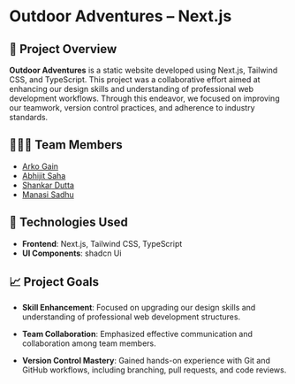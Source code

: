 # Outdoor Adventures – Next.js


## 🌟 Project Overview

**Outdoor Adventures** is a static website developed using Next.js, Tailwind CSS, and TypeScript. This project was a collaborative effort aimed at enhancing our design skills and understanding of professional web development workflows. Through this endeavor, we focused on improving our teamwork, version control practices, and adherence to industry standards.

## 🧑‍🤝‍🧑 Team Members

- [Arko Gain](https://github.com/arkogain)
- [Abhijit Saha](https://github.com/MrAbhijitSaha)
- [Shankar Dutta](https://github.com/ShankarDutta)
- [Manasi Sadhu](https://github.com/manasisadhu)

## 🚀 Technologies Used

- **Frontend**: Next.js, Tailwind CSS, TypeScript
- **UI Components**: shadcn Ui

## 📈 Project Goals

- **Skill Enhancement**: Focused on upgrading our design skills and understanding of professional web development structures.

- **Team Collaboration**: Emphasized effective communication and collaboration among team members.

- **Version Control Mastery**: Gained hands-on experience with Git and GitHub workflows, including branching, pull requests, and code reviews.
